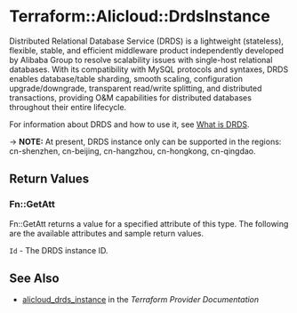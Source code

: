 # Terraform::Alicloud::DrdsInstance

Distributed Relational Database Service (DRDS) is a lightweight (stateless), flexible, stable, and efficient middleware product independently developed by Alibaba Group to resolve scalability issues with single-host relational databases.
With its compatibility with MySQL protocols and syntaxes, DRDS enables database/table sharding, smooth scaling, configuration upgrade/downgrade,
transparent read/write splitting, and distributed transactions, providing O&M capabilities for distributed databases throughout their entire lifecycle.

For information about DRDS and how to use it, see [What is DRDS](https://www.alibabacloud.com/help/doc-detail/29659.htm).

-> **NOTE:** At present, DRDS instance only can be supported in the regions: cn-shenzhen, cn-beijing, cn-hangzhou, cn-hongkong, cn-qingdao.

## Return Values

### Fn::GetAtt

Fn::GetAtt returns a value for a specified attribute of this type. The following are the available attributes and sample return values.

`Id` - The DRDS instance ID.

## See Also

* [alicloud_drds_instance](https://www.terraform.io/docs/providers/alicloud/r/drds_instance.html) in the _Terraform Provider Documentation_